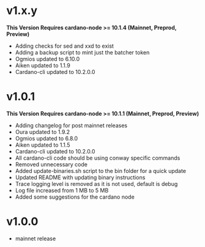 # v1.x.y

**This Version Requires cardano-node >= 10.1.4 (Mainnet, Preprod, Preview)**

- Adding checks for sed and xxd to exist
- Adding a backup script to mint just the batcher token
- Ogmios updated to 6.10.0
- Aiken updated to 1.1.9
- Cardano-cli updated to 10.2.0.0

# v1.0.1

**This Version Requires cardano-node >= 10.1.1 (Mainnet, Preprod, Preview)**

- Adding changelog for post mainnet releases
- Oura updated to 1.9.2
- Ogmios updated to 6.8.0
- Aiken updated to 1.1.5
- Cardano-cli updated to 10.2.0.0
- All cardano-cli code should be using conway specific commands
- Removed unnecessary code
- Added update-binaries.sh script to the bin folder for a quick update
- Updated README with updating binary instructions
- Trace logging level is removed as it is not used, default is debug
- Log file increased from 1 MB to 5 MB
- Added some suggestions for the cardano node

# v1.0.0

- mainnet release